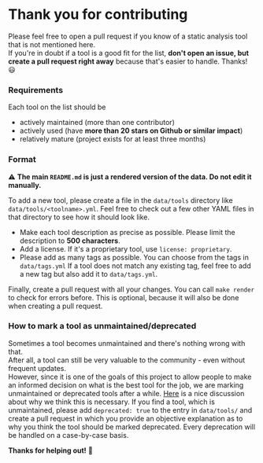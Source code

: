 # Thank you for contributing

Please feel free to open a pull request if you know of a static analysis tool that
is not mentioned here.  
If you're in doubt if a tool is a good fit for the list, **don't open an issue,
but create a pull request right away** because that's easier to handle. Thanks!
:smiley:

### Requirements

Each tool on the list should be

- actively maintained (more than one contributor)
- actively used (have **more than 20 stars on Github or similar impact**)
- relatively mature (project exists for at least three months)

### Format

⚠️ **The main `README.md` is just a rendered version of the data. Do not edit it
manually.**

To add a new tool, please create a file in the `data/tools` directory like
`data/tools/<toolname>.yml`. Feel free to check out a few other YAML files in
that directory to see how it should look like.

- Make each tool description as precise as possible.  Please limit the
  description to **500 characters**.
- Add a license. If it's a proprietary tool, use `license: proprietary`.
- Please add as many tags as possible. You can choose from the tags in
  `data/tags.yml` If a tool does not match any existing tag, feel free to add a
  new tag but also add it to `data/tags.yml`.

Finally, create a pull request with all your changes. You can call `make
render` to check for errors before.  This is optional, because it will also be
done when creating a pull request.

### How to mark a tool as unmaintained/deprecated

Sometimes a tool becomes unmaintained and there's nothing wrong with that.  
After all, a tool can still be very valuable to the community - even without
frequent updates.  
However, since it is one of the goals of this project to allow people to make an
informed decision on what is the best tool for the job, we are marking
unmaintained or deprecated tools after a while.
[Here](https://github.com/mre/awesome-static-analysis/issues/223) is a nice
discussion about why we think this is necessary. If you find a tool, which is
unmaintained, please add `deprecated: true` to the entry in `data/tools/` and
create a pull request in which you provide an objective explanation as to why
you think the tool should be marked deprecated. Every deprecation will be
handled on a case-by-case basis.

**Thanks for helping out!** :tada:
